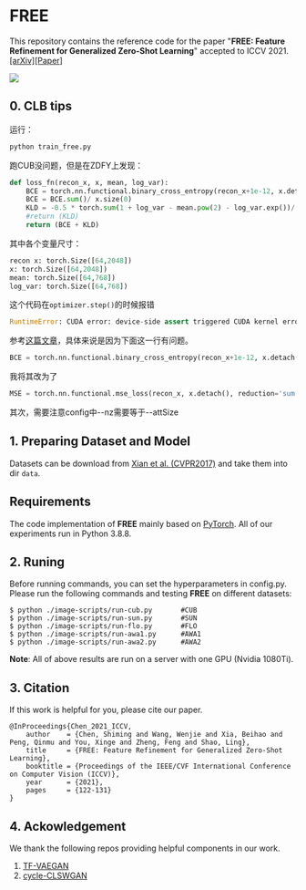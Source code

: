 # FREE
This repository contains the reference code for the paper "**FREE: Feature Refinement for Generalized Zero-Shot Learning**" accepted to ICCV 2021. [[arXiv]](https://arxiv.org/pdf/2107.13807.pdf)[[Paper]](https://github.com/shiming-chen/FREE)

![](images/pipeline.png)


## 0. CLB tips
运行： 
```bash
python train_free.py
```
跑CUB没问题，但是在ZDFY上发现：
```python
def loss_fn(recon_x, x, mean, log_var):
    BCE = torch.nn.functional.binary_cross_entropy(recon_x+1e-12, x.detach(),reduction='sum')
    BCE = BCE.sum()/ x.size(0)
    KLD = -0.5 * torch.sum(1 + log_var - mean.pow(2) - log_var.exp())/ x.size(0)
    #return (KLD)
    return (BCE + KLD)
```
其中各个变量尺寸：
```python
recon x: torch.Size([64,2048])
x: torch.Size([64,2048])
mean: torch.Size([64,768])
log_var: torch.Size([64,768])
```

这个代码在`optimizer.step()`的时候报错
```python
RuntimeError: CUDA error: device-side assert triggered CUDA kernel errors might be asynchronously reported at some other API call, so the stacktrace below might be incorrect. For debugging consider passing CUDA_LAUNCH_BLOCKING=1. Compile with TORCH_USE_CUDA_DSA to enable device-side assertions。
```
参考[这篇文章](https://blog.csdn.net/By_Z0la/article/details/134642425)，具体来说是因为下面这一行有问题。
```python
BCE = torch.nn.functional.binary_cross_entropy(recon_x+1e-12, x.detach(),reduction='sum')
```
我将其改为了
```python
MSE = torch.nn.functional.mse_loss(recon_x, x.detach(), reduction='sum') / x.size(0)
```


其次，需要注意config中--nz需要等于--attSize

## 1. Preparing Dataset and Model
Datasets can be download from [Xian et al. (CVPR2017)](https://datasets.d2.mpi-inf.mpg.de/xian/xlsa17.zip) and take them into dir `data`.
## Requirements
The code implementation of **FREE** mainly based on [PyTorch](https://pytorch.org/). All of our experiments run in Python 3.8.8.

## 2. Runing
Before running commands, you can set the hyperparameters in config.py. Please run the following commands and testing **FREE** on different datasets: 
```
$ python ./image-scripts/run-cub.py       #CUB
$ python ./image-scripts/run-sun.py       #SUN
$ python ./image-scripts/run-flo.py       #FLO
$ python ./image-scripts/run-awa1.py      #AWA1
$ python ./image-scripts/run-awa2.py      #AWA2
```

**Note**: All of above results are run on a server with one GPU (Nvidia 1080Ti).


## 3. Citation
If this work is helpful for you, please cite our paper.

```
@InProceedings{Chen_2021_ICCV,
    author    = {Chen, Shiming and Wang, Wenjie and Xia, Beihao and Peng, Qinmu and You, Xinge and Zheng, Feng and Shao, Ling},
    title     = {FREE: Feature Refinement for Generalized Zero-Shot Learning},
    booktitle = {Proceedings of the IEEE/CVF International Conference on Computer Vision (ICCV)},
    year      = {2021},
    pages     = {122-131}
}
```

## 4. Ackowledgement
We thank the following repos providing helpful components in our work.
1. [TF-VAEGAN](https://github.com/akshitac8/tfvaegan)
2. [cycle-CLSWGAN](https://github.com/rfelixmg/frwgan-eccv18)


